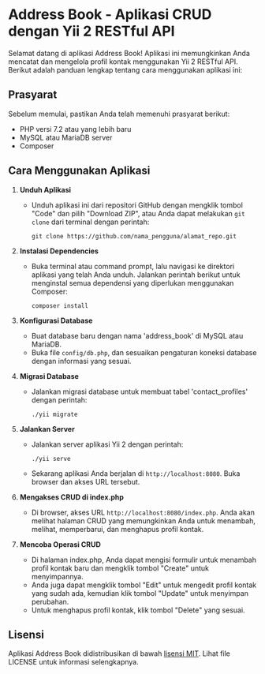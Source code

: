 # Address Book - Aplikasi CRUD dengan Yii 2 RESTful API

Selamat datang di aplikasi Address Book! Aplikasi ini memungkinkan Anda mencatat dan mengelola profil kontak menggunakan Yii 2 RESTful API. Berikut adalah panduan lengkap tentang cara menggunakan aplikasi ini:

## Prasyarat

Sebelum memulai, pastikan Anda telah memenuhi prasyarat berikut:
- PHP versi 7.2 atau yang lebih baru
- MySQL atau MariaDB server
- Composer

## Cara Menggunakan Aplikasi

1. **Unduh Aplikasi**
   - Unduh aplikasi ini dari repositori GitHub dengan mengklik tombol "Code" dan pilih "Download ZIP", atau Anda dapat melakukan `git clone` dari terminal dengan perintah:
     ```
     git clone https://github.com/nama_pengguna/alamat_repo.git
     ```

2. **Instalasi Dependencies**
   - Buka terminal atau command prompt, lalu navigasi ke direktori aplikasi yang telah Anda unduh. Jalankan perintah berikut untuk menginstal semua dependensi yang diperlukan menggunakan Composer:
     ```
     composer install
     ```

3. **Konfigurasi Database**
   - Buat database baru dengan nama 'address_book' di MySQL atau MariaDB.
   - Buka file `config/db.php`, dan sesuaikan pengaturan koneksi database dengan informasi yang sesuai.

4. **Migrasi Database**
   - Jalankan migrasi database untuk membuat tabel 'contact_profiles' dengan perintah:
     ```
     ./yii migrate
     ```

5. **Jalankan Server**
   - Jalankan server aplikasi Yii 2 dengan perintah:
     ```
     ./yii serve
     ```
   - Sekarang aplikasi Anda berjalan di `http://localhost:8080`. Buka browser dan akses URL tersebut.

6. **Mengakses CRUD di index.php**
   - Di browser, akses URL `http://localhost:8080/index.php`. Anda akan melihat halaman CRUD yang memungkinkan Anda untuk menambah, melihat, memperbarui, dan menghapus profil kontak.

7. **Mencoba Operasi CRUD**
   - Di halaman index.php, Anda dapat mengisi formulir untuk menambah profil kontak baru dan mengklik tombol "Create" untuk menyimpannya.
   - Anda juga dapat mengklik tombol "Edit" untuk mengedit profil kontak yang sudah ada, kemudian klik tombol "Update" untuk menyimpan perubahan.
   - Untuk menghapus profil kontak, klik tombol "Delete" yang sesuai.

## Lisensi

Aplikasi Address Book didistribusikan di bawah [lisensi MIT](./LICENSE.txt). Lihat file LICENSE untuk informasi selengkapnya.


